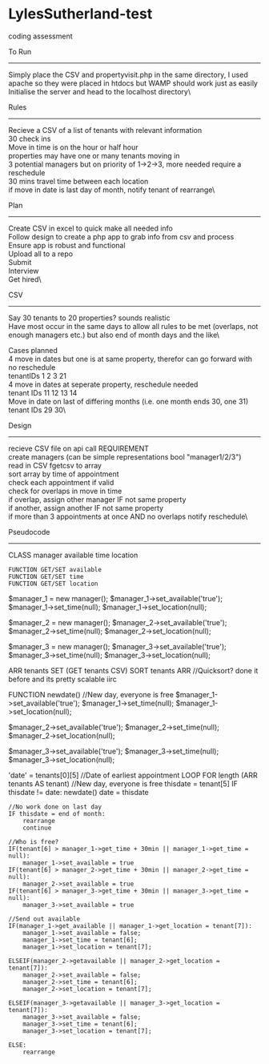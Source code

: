 # LylesSutherland-test
coding assessment

To Run
____________
Simply place the CSV and propertyvisit.php in the same directory, I used apache so they were placed in htdocs but WAMP should work just as easily\
Initialise the server and head to the localhost directory\


Rules
_____________
Recieve a CSV of a list of tenants with relevant information\
30 check ins\
Move in time is on the hour or half hour\
properties may have one or many tenants moving in\
3 potential managers but on priority of 1->2->3, more needed require a reschedule\
30 mins travel time between each location\
if move in date is last day of month, notify tenant of rearrange\


Plan
_____________
Create CSV in excel to quick make all needed info\
Follow design to create a php app to grab info from csv and process\
Ensure app is robust and functional\
Upload all to a repo\
Submit\
Interview\
Get hired\

CSV
_____________
Say 30 tenants to 20 properties? sounds realistic\
Have most occur in the same days to allow all rules to be met (overlaps, not enough managers etc.) but also end of month days and the like\


Cases planned\
4 move in dates but one is at same property, therefor can go forward with no reschedule\
    tenantIDs 1 2 3 21\
4 move in dates at seperate property, reschedule needed\
    tenant IDs 11 12 13 14\
Move in date on last of differing months (i.e. one month ends 30, one 31)\
    tenant IDs 29 30\

Design
_____________
recieve CSV file on api call REQUIREMENT\
create managers (can be simple representations bool "manager1/2/3")\
read in CSV fgetcsv to array\
sort array by time of appointment\
check each appointment if valid\
check for overlaps in move in time\
    if overlap, assign other manager IF not same property\
    if another, assign another IF not same property\
    if more than 3 appointments at once AND no overlaps notify reschedule\

Pseudocode
_____________
CLASS manager
    available
    time
    location

    FUNCTION GET/SET available
    FUNCTION GET/SET time
    FUNCTION GET/SET location

$manager_1 = new manager();
$manager_1->set_available('true');
$manager_1->set_time(null);
$manager_1->set_location(null);

$manager_2 = new manager();
$manager_2->set_available('true');
$manager_2->set_time(null);
$manager_2->set_location(null);

$manager_3 = new manager();
$manager_3->set_available('true');
$manager_3->set_time(null);
$manager_3->set_location(null);


ARR tenants SET (GET tenants CSV)
SORT tenants ARR //Quicksort? done it before and its pretty scalable iirc


FUNCTION newdate() //New day, everyone is free
$manager_1->set_available('true');
$manager_1->set_time(null);
$manager_1->set_location(null);

$manager_2->set_available('true');
$manager_2->set_time(null);
$manager_2->set_location(null);

$manager_3->set_available('true');
$manager_3->set_time(null);
$manager_3->set_location(null);

'date' = tenants[0][5] //Date of earliest appointment
LOOP FOR length (ARR tenants AS tenant)
    //New day, everyone is free
    thisdate = tenant[5]
    IF thisdate != date:
        newdate()
        date = thisdate
    
    //No work done on last day
    IF thisdate = end of month:
        rearrange
        continue

    //Who is free?
    IF(tenant[6] > manager_1->get_time + 30min || manager_1->get_time = null):
        manager_1->set_available = true
    IF(tenant[6] > manager_2->get_time + 30min || manager_2->get_time = null):
        manager_2->set_available = true
    IF(tenant[6] > manager_3->get_time + 30min || manager_3->get_time = null):
        manager_3->set_available = true

    //Send out available
    IF(manager_1->get_available || manager_1->get_location = tenant[7]):
        manager_1->set_available = false;
        manager_1->set_time = tenant[6];
        manager_1->set_location = tenant[7];

    ELSEIF(manager_2->getavailable || manager_2->get_location = tenant[7]):
        manager_2->set_available = false;
        manager_2->set_time = tenant[6];
        manager_2->set_location = tenant[7];

    ELSEIF(manager_3->getavailable || manager_3->get_location = tenant[7]):
        manager_3->set_available = false;
        manager_3->set_time = tenant[6];
        manager_3->set_location = tenant[7];

    ELSE:
        rearrange

